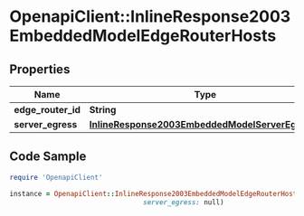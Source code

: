# OpenapiClient::InlineResponse2003EmbeddedModelEdgeRouterHosts

## Properties

Name | Type | Description | Notes
------------ | ------------- | ------------- | -------------
**edge_router_id** | **String** |  | 
**server_egress** | [**InlineResponse2003EmbeddedModelServerEgress1**](InlineResponse2003EmbeddedModelServerEgress1.md) |  | 

## Code Sample

```ruby
require 'OpenapiClient'

instance = OpenapiClient::InlineResponse2003EmbeddedModelEdgeRouterHosts.new(edge_router_id: null,
                                 server_egress: null)
```


